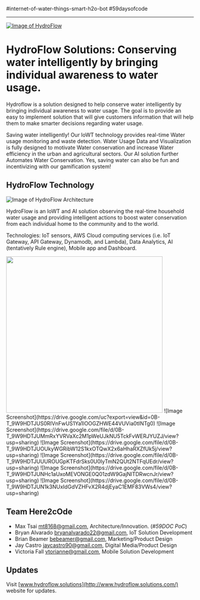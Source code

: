 #internet-of-water-things-smart-h2o-bot #59daysofcode
***

[![Image of HydroFlow](http://www.hydroflow.solutions/img/menulogo.png)](http://www.hydroflow.solutions/)

# HydroFlow Solutions: Conserving water intelligently by bringing individual awareness to water usage.

Hydroflow is a solution designed to help conserve water intelligently by bringing individual awareness to water usage. The goal is to provide an easy to implement solution that will give customers information that will help them to make smarter decisions regarding water usage.

Saving water intelligently! Our IoWT technology provides real-time Water usage monitoring and waste detection. Water Usage Data and Visualization is fully designed to motivate Water conservation and increase Water efficiency in the urban and agricultural sectors. Our AI solution further Automates Water Conservation. Yes, saving water can also be fun and incentivizing with our gamification system!

## HydroFlow Technology

![Image of HydroFlow Architecture](https://docs.google.com/drawings/d/11XL4KaD2ECeJ54wyeqwTwRAOnhjYeEEpmjEvCjT7IhE/pub?w=960&amp;h=720)

HydroFlow is an IoWT and AI solution observing the real-time household water usage and providing intelligent actions to boost water conservation from each individual home to the community and to the world.

Technologies: IoT sensors, AWS Cloud computing services (i.e. IoT Gateway, API Gateway, Dynamodb, and Lambda), Data Analytics, AI (tentatively Rule engine), Mobile app and Dashboard.

<img src="https://user-images.githubusercontent.com/812383/29392083-6c3bff6e-82b0-11e7-9bf6-87c9a007fc95.png" width="420px"/>
![Image Screenshot](https://drive.google.com/uc?export=view&id=0B-T_9W9HDTJUS0RIVnFwUS1Ya1lOOGZHWE44VUVia0tINTg0)
![Image Screenshot](https://drive.google.com/file/d/0B-T_9W9HDTJUMmRxYVRVaXc2M1pWeUJkNU5TckFvWERJYUZJ/view?usp=sharing)
![Image Screenshot](https://drive.google.com/file/d/0B-T_9W9HDTJUOUkyWGRibW12S1kxOTQwX2x6aHhaRXZfUk5j/view?usp=sharing)
![Image Screenshot](https://drive.google.com/file/d/0B-T_9W9HDTJUUUROUGpKTFdrSks0U0IyTmN2QUt2NTFqUEdr/view?usp=sharing)
![Image Screenshot](https://drive.google.com/file/d/0B-T_9W9HDTJUNHc1aUxoMEVONGE0Q01zdW9GajNlTDRwcnJr/view?usp=sharing)
![Image Screenshot](https://drive.google.com/file/d/0B-T_9W9HDTJUN1k3NUxIdGdVZHFvX2R4djEyaC1EMF83VWs4/view?usp=sharing)

## Team Here2cOde
* Max Tsai <mt8168@gmail.com>, Architecture/Innovation. (_#59DOC PoC_)
* Bryan Alvarado <bryanalvarado22@gmail.com>, IoT Solution Development
* Brian Beamer <bebeamer@gmail.com>, Marketing/Product Design
* Jay Castro <jaycastro90@gmail.com>, Digital Media/Product Design
* Victoria Fall <vtorianne@gmail.com>, Mobile Solution Development

## Updates
Visit [www.hydroflow.solutions](http://www.hydroflow.solutions.com/) website for updates.
